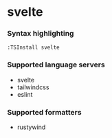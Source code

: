 # svelte

### Syntax highlighting

```vim
:TSInstall svelte
```

### Supported language servers

- svelte
- tailwindcss
- eslint

### Supported formatters

- rustywind
